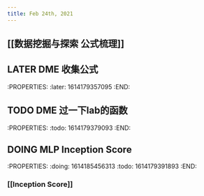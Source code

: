 ```yaml
---
title: Feb 24th, 2021
---
```


## [[数据挖掘与探索 公式梳理]]
## LATER DME 收集公式
:PROPERTIES:
:later: 1614179357095
:END:
## TODO DME 过一下lab的函数
:PROPERTIES:
:todo: 1614179379093
:END:
## DOING MLP Inception Score
:PROPERTIES:
:doing: 1614185456313
:todo: 1614179391893
:END:
### [[Inception Score]]
##
